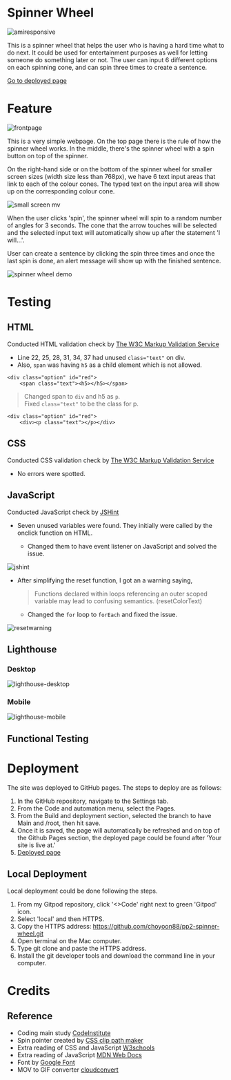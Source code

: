 # Spinner Wheel

![amiresponsive](/readme-image/spinnerwheel-amiresponsive.png)

This is a spinner wheel that helps the user who is having a hard time what to do next. It could be used for entertainment purposes as well for letting someone do something later or not. The user can input 6 different options on each spinning cone, and can spin three times to create a sentence. 

[Go to deployed page](https://choyoon88.github.io/pp2-spinner-wheel/)

# Feature

![frontpage](readme-image/frontpage.png)

This is a very simple webpage. On the top page there is the rule of how the spinner wheel works. In the middle, there's the spinner wheel with a spin button on top of the spinner. 

On the right-hand side or on the bottom of the spinner wheel for smaller screen sizes (width size less than 768px), we have 6 text input areas that link to each of the colour cones. The typed text on the input area will show up on the corresponding colour cone. 

![small screen mv](readme-image/small%20screen%20movie.gif)

When the user clicks 'spin', the spinner wheel will spin to a random number of angles for 3 seconds. The cone that the arrow touches will be selected and the selected input text will automatically show up after the statement 'I will...'. 

User can create a sentence by clicking the spin three times and once the last spin is done, an alert message will show up with the finished sentence. 

![spinner wheel demo](readme-image/spinner-demo.gif)



# Testing

## HTML
Conducted HTML validation check by [The W3C Markup Validation Service](https://validator.w3.org/)
- Line 22, 25, 28, 31, 34, 37 had unused `class="text"` on div. 
- Also, `span` was having `h5` as a child element which is not allowed. 
```
<div class="option" id="red">
    <span class="text"><h5></h5></span>
```
> Changed span to `div` and h5 as `p`.
\
> Fixed `class="text"` to be the class for p.
```
<div class="option" id="red">
    <div><p class="text"></p></div>
```

## CSS
Conducted CSS validation check by [The W3C Markup Validation Service](https://validator.w3.org/)
- No errors were spotted. 

## JavaScript
Conducted JavaScript check by [JSHint](https://jshint.com/)

- Seven unused variables were found. They initially were called by the onclick function on HTML.

    - Changed them to have event listener on JavaScript and solved the issue. 

![jshint](readme-image/jshint-issue.png)

- After simplifying the reset function, I got an a warning saying,

    >Functions declared within loops referencing an outer scoped variable may lead to confusing semantics. (resetColorText)
    - Changed the `for` loop to `forEach` and fixed the issue.

![resetwarning](readme-image/jshint-reset-error.png)


## Lighthouse

### Desktop
![lighthouse-desktop](readme-image/lighthouse-desktop.png)


### Mobile
![lighthouse-mobile](readme-image/lighthouse-mobile.png)

## Functional Testing

# Deployment

The site was deployed to GitHub pages. The steps to deploy are as follows:

1. In the GitHub repository, navigate to the Settings tab.
2. From the Code and automation menu, select the Pages.
3. From the Build and deployment section, selected the branch to have Main and /root, then hit save.
4. Once it is saved, the page will automatically be refreshed and on top of the Github Pages section, the deployed page could be found after 'Your site is live at.' 
5. [Deployed page](https://choyoon88.github.io/pp2-spinner-wheel/)

## Local Deployment

Local deployment could be done following the steps.

1. From my Gitpod repository, click '<>Code' right next to green 'Gitpod' icon.
2. Select 'local' and then HTTPS.
3. Copy the HTTPS address: https://github.com/choyoon88/pp2-spinner-wheel.git
4. Open terminal on the Mac computer.
5. Type git clone and paste the HTTPS address.
6. Install the git developer tools and download the command line in your computer.

# Credits

## Reference
- Coding main study [CodeInstitute](https://learn.codeinstitute.net/dashboard)
- Spin pointer created by [CSS clip path maker](https://bennettfeely.com/clippy/)
- Extra reading of CSS and JavaScript [W3schools](https://www.w3schools.com/)
- Extra reading of JavaScript [MDN Web Docs](https://developer.mozilla.org/en-US/docs/Web/JavaScript)
- Font by [Google Font](https://fonts.google.com/)
- MOV to GIF converter [cloudconvert](https://cloudconvert.com/mov-to-gif)